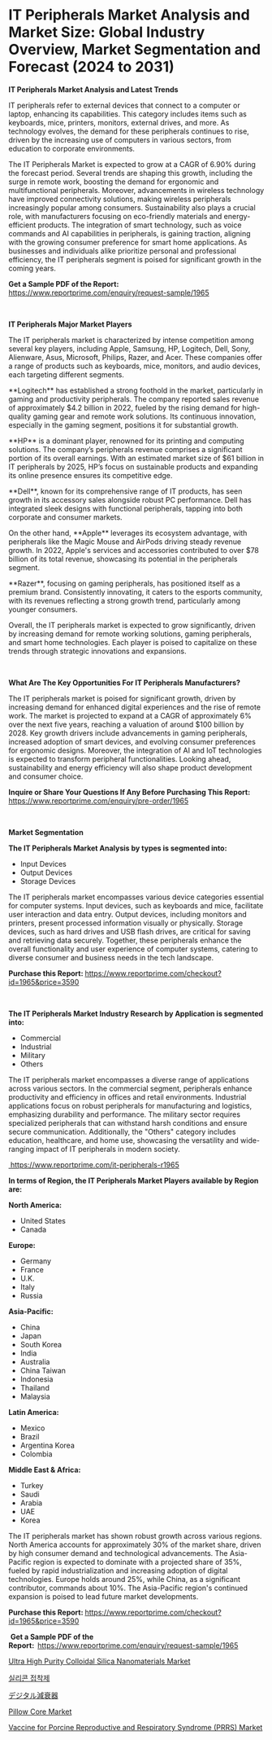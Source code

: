 <p><h1>IT Peripherals Market Analysis and Market Size: Global Industry Overview, Market Segmentation and Forecast (2024 to 2031)</h1></p><p><strong>IT Peripherals Market Analysis and Latest Trends</strong></p>
<p><p>IT peripherals refer to external devices that connect to a computer or laptop, enhancing its capabilities. This category includes items such as keyboards, mice, printers, monitors, external drives, and more. As technology evolves, the demand for these peripherals continues to rise, driven by the increasing use of computers in various sectors, from education to corporate environments.</p><p>The IT Peripherals Market is expected to grow at a CAGR of 6.90% during the forecast period. Several trends are shaping this growth, including the surge in remote work, boosting the demand for ergonomic and multifunctional peripherals. Moreover, advancements in wireless technology have improved connectivity solutions, making wireless peripherals increasingly popular among consumers. Sustainability also plays a crucial role, with manufacturers focusing on eco-friendly materials and energy-efficient products. The integration of smart technology, such as voice commands and AI capabilities in peripherals, is gaining traction, aligning with the growing consumer preference for smart home applications. As businesses and individuals alike prioritize personal and professional efficiency, the IT peripherals segment is poised for significant growth in the coming years.</p></p>
<p><strong>Get a Sample PDF of the Report:&nbsp;</strong> <a href="https://www.reportprime.com/enquiry/request-sample/1965">https://www.reportprime.com/enquiry/request-sample/1965</a></p>
<p>&nbsp;</p>
<p><strong>IT Peripherals Major Market Players</strong></p>
<p><p>The IT peripherals market is characterized by intense competition among several key players, including Apple, Samsung, HP, Logitech, Dell, Sony, Alienware, Asus, Microsoft, Philips, Razer, and Acer. These companies offer a range of products such as keyboards, mice, monitors, and audio devices, each targeting different segments.</p><p>**Logitech** has established a strong foothold in the market, particularly in gaming and productivity peripherals. The company reported sales revenue of approximately $4.2 billion in 2022, fueled by the rising demand for high-quality gaming gear and remote work solutions. Its continuous innovation, especially in the gaming segment, positions it for substantial growth.</p><p>**HP** is a dominant player, renowned for its printing and computing solutions. The company’s peripherals revenue comprises a significant portion of its overall earnings. With an estimated market size of $61 billion in IT peripherals by 2025, HP’s focus on sustainable products and expanding its online presence ensures its competitive edge.</p><p>**Dell**, known for its comprehensive range of IT products, has seen growth in its accessory sales alongside robust PC performance. Dell has integrated sleek designs with functional peripherals, tapping into both corporate and consumer markets.</p><p>On the other hand, **Apple** leverages its ecosystem advantage, with peripherals like the Magic Mouse and AirPods driving steady revenue growth. In 2022, Apple's services and accessories contributed to over $78 billion of its total revenue, showcasing its potential in the peripherals segment.</p><p>**Razer**, focusing on gaming peripherals, has positioned itself as a premium brand. Consistently innovating, it caters to the esports community, with its revenues reflecting a strong growth trend, particularly among younger consumers.</p><p>Overall, the IT peripherals market is expected to grow significantly, driven by increasing demand for remote working solutions, gaming peripherals, and smart home technologies. Each player is poised to capitalize on these trends through strategic innovations and expansions.</p></p>
<p>&nbsp;</p>
<p><strong>What Are The Key Opportunities For IT Peripherals Manufacturers?</strong></p>
<p><p>The IT peripherals market is poised for significant growth, driven by increasing demand for enhanced digital experiences and the rise of remote work. The market is projected to expand at a CAGR of approximately 6% over the next five years, reaching a valuation of around $100 billion by 2028. Key growth drivers include advancements in gaming peripherals, increased adoption of smart devices, and evolving consumer preferences for ergonomic designs. Moreover, the integration of AI and IoT technologies is expected to transform peripheral functionalities. Looking ahead, sustainability and energy efficiency will also shape product development and consumer choice.</p></p>
<p><strong>Inquire or Share Your Questions If Any Before Purchasing This Report:</strong> <a href="https://www.reportprime.com/enquiry/pre-order/1965">https://www.reportprime.com/enquiry/pre-order/1965</a></p>
<p>&nbsp;</p>
<p><strong>Market Segmentation</strong></p>
<p><strong>The IT Peripherals Market Analysis by types is segmented into:</strong></p>
<p><ul><li>Input Devices</li><li>Output Devices</li><li>Storage Devices</li></ul></p>
<p><p>The IT peripherals market encompasses various device categories essential for computer systems. Input devices, such as keyboards and mice, facilitate user interaction and data entry. Output devices, including monitors and printers, present processed information visually or physically. Storage devices, such as hard drives and USB flash drives, are critical for saving and retrieving data securely. Together, these peripherals enhance the overall functionality and user experience of computer systems, catering to diverse consumer and business needs in the tech landscape.</p></p>
<p><strong>Purchase this Report:&nbsp;</strong><a href="https://www.reportprime.com/checkout?id=1965&price=3590">https://www.reportprime.com/checkout?id=1965&price=3590</a></p>
<p>&nbsp;</p>
<p><strong>The IT Peripherals Market Industry Research by Application is segmented into:</strong></p>
<p><ul><li>Commercial</li><li>Industrial</li><li>Military</li><li>Others</li></ul></p>
<p><p>The IT peripherals market encompasses a diverse range of applications across various sectors. In the commercial segment, peripherals enhance productivity and efficiency in offices and retail environments. Industrial applications focus on robust peripherals for manufacturing and logistics, emphasizing durability and performance. The military sector requires specialized peripherals that can withstand harsh conditions and ensure secure communication. Additionally, the "Others" category includes education, healthcare, and home use, showcasing the versatility and wide-ranging impact of IT peripherals in modern society.</p></p>
<p><a href="https://www.reportprime.com/it-peripherals-r1965">&nbsp;https://www.reportprime.com/it-peripherals-r1965</a></p>
<p><strong>In terms of Region, the IT Peripherals Market Players available by Region are:</strong></p>
<p>
    <p> <strong> North America: </strong>
        <ul>
            <li>United States</li>
            <li>Canada</li>
        </ul>
        </p> 
    <p> <strong> Europe: </strong>
        <ul>
            <li>Germany</li>
            <li>France</li>
            <li>U.K.</li>
            <li>Italy</li>
            <li>Russia</li>
        </ul>
        </p> 
    <p> <strong> Asia-Pacific: </strong>
        <ul>
            <li>China</li>
            <li>Japan</li>
            <li>South Korea</li>
            <li>India</li>
            <li>Australia</li>
            <li>China Taiwan</li>
            <li>Indonesia</li>
            <li>Thailand</li>
            <li>Malaysia</li>
        </ul>
        </p> 
    <p> <strong> Latin America: </strong>
        <ul>
            <li>Mexico</li>
            <li>Brazil</li>
            <li>Argentina Korea</li>
            <li>Colombia</li>
        </ul>
        </p> 
    <p> <strong> Middle East & Africa: </strong>
        <ul>
            <li>Turkey</li>
            <li>Saudi</li>
            <li>Arabia</li>
            <li>UAE</li>
            <li>Korea</li>
        </ul>
    </p>
    </p>
<p><p>The IT peripherals market has shown robust growth across various regions. North America accounts for approximately 30% of the market share, driven by high consumer demand and technological advancements. The Asia-Pacific region is expected to dominate with a projected share of 35%, fueled by rapid industrialization and increasing adoption of digital technologies. Europe holds around 25%, while China, as a significant contributor, commands about 10%. The Asia-Pacific region's continued expansion is poised to lead future market developments.</p></p>
<p><strong>Purchase this Report: </strong><a href="https://www.reportprime.com/checkout?id=1965&price=3590">https://www.reportprime.com/checkout?id=1965&price=3590</a></p>
<p>&nbsp;<strong>Get a Sample PDF of the Report:&nbsp;&nbsp;</strong><a href="https://www.reportprime.com/enquiry/request-sample/1965">https://www.reportprime.com/enquiry/request-sample/1965</a></p>
<p><strong></strong></p>
<p><p><a href="https://medium.com/@alanernser/ultra-high-purity-colloidal-silica-nanomaterials-market-research-report-exploring-market-size-and-5f721e84f473">Ultra High Purity Colloidal Silica Nanomaterials Market</a></p><p><a href="https://medium.com/@artyompoq5m4/%EC%8B%A4%EB%A6%AC%EC%BD%98-%EC%A0%91%EC%B0%A9%EC%A0%9C-%EC%8B%9C%EC%9E%A5%EC%9D%98-%EC%83%88%EB%A1%9C%EC%9A%B4-%EC%8B%9C%EC%9E%A5-%ED%8A%B8%EB%A0%8C%EB%93%9C%EB%8A%94-%EB%AC%B4%EC%97%87%EC%9D%B8%EA%B0%80%EC%9A%94-eaa693ba75e6">실리콘 접착제</a></p><p><a href="https://medium.com/@adalineconnelly2023/%E3%82%B0%E3%83%AD%E3%83%BC%E3%83%90%E3%83%AB%E3%83%87%E3%82%B8%E3%82%BF%E3%83%AB%E3%82%A2%E3%83%83%E3%83%86%E3%83%8D%E3%83%BC%E3%82%BF%E3%83%BC%E7%94%A3%E6%A5%AD%E5%88%86%E6%9E%90%E3%83%AC%E3%83%9D%E3%83%BC%E3%83%88-%E3%83%87%E3%82%B8%E3%82%BF%E3%83%AB%E3%82%A2%E3%83%83%E3%83%86%E3%83%8D%E3%83%BC%E3%82%BF%E3%83%BC%E5%B8%82%E5%A0%B4%E3%81%AE%E8%A6%8F%E6%A8%A1-%E3%82%B7%E3%82%A7%E3%82%A2-%E3%81%9D%E3%81%97%E3%81%A6%E3%82%BF%E3%82%A4%E3%83%97-0-1w-10-100w-100w%E8%B6%85-%E7%94%A8%E9%80%94-%E8%BB%8D%E4%BA%8B-%E9%80%9A%E4%BF%A1-%E9%9B%BB%E6%B0%97%E9%80%9A%E4%BF%A1-%E5%95%86%E6%A5%AD-%E3%82%B3%E3%83%B3%E3%82%B7%E3%83%A5%E3%83%BC%E3%83%9E%E3%83%BC%E3%82%A8%E3%83%AC%E3%82%AF-77cc71429391">デジタル減衰器</a></p><p><a href="https://www.linkedin.com/pulse/global-pillow-core-market-size-expected-experience-cagr-82-through-hzjgf?trackingId=%2BMnLteNcSN%2B9tNujSo%2FRRQ%3D%3D">Pillow Core Market</a></p><p><a href="https://issuu.com/reportprime-2/docs/vaccine-for-porcine-reproductive-an_36103cebed72f9">Vaccine for Porcine Reproductive and Respiratory Syndrome (PRRS) Market</a></p></p>
